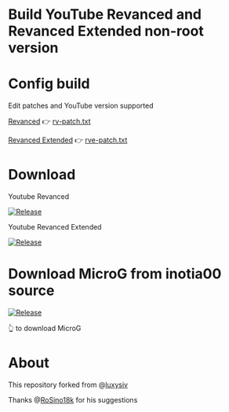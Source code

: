 # Build YouTube Revanced and Revanced Extended non-root version

# Config build
Edit patches and YouTube version supported 

[Revanced](https://github.com/revanced/revanced-patches/releases) 👉 [rv-patch.txt](https://github.com/FiorenMas/Revanced-And-Revanced-Extended-Non-Root/edit/main/rv-patch.txt)

[Revanced Extended](https://github.com/inotia00/revanced-patches/releases) 👉 [rve-patch.txt](https://github.com/FiorenMas/Revanced-And-Revanced-Extended-Non-Root/edit/main/rve-patch.txt)

# Download
Youtube Revanced

[![Release](https://img.shields.io/github/downloads/FiorenMas/Revanced-And-Revanced-Extended-Non-Root/Revanced/total?style=for-the-badge)](https://github.com/FiorenMas/Revanced-And-Revanced-Extended-Non-Root/releases/download/Revanced/yt-revanced.apk)

Youtube Revanced Extended

[![Release](https://img.shields.io/github/downloads/FiorenMas/Revanced-And-Revanced-Extended-Non-Root/Revanced-Extended/total?style=for-the-badge)](https://github.com/FiorenMas/Revanced-And-Revanced-Extended-Non-Root/releases/download/Revanced-Extended/yt-revanced-extended.apk)

# Download MicroG from inotia00 source 
[![Release](https://img.shields.io/github/v/release/inotia00/VancedMicroG.svg)](https://github.com/inotia00/VancedMicroG/releases/latest/download/microg.apk)

👆 to download MicroG

# About
This repository forked from @[luxysiv](https://github.com/luxysiv)

Thanks @[RoSino18k](https://github.com/RoSino18k) for his suggestions 
